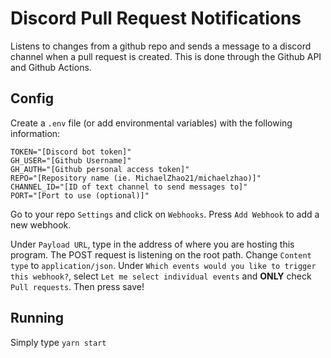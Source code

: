# Discord Pull Request Notifications

Listens to changes from a github repo and sends a message to a discord channel when a pull request is created. This is done through the Github API and Github Actions.

## Config

Create a `.env` file (or add environmental variables) with the following information:

```.env
TOKEN="[Discord bot token]"
GH_USER="[Github Username]"
GH_AUTH="[Github personal access token]"
REPO="[Repository name (ie. MichaelZhao21/michaelzhao)]"
CHANNEL_ID="[ID of text channel to send messages to]"
PORT="[Port to use (optional)]"
```

Go to your repo `Settings` and click on `Webhooks`. Press `Add Webhook` to add a new webhook.

Under `Payload URL`, type in the address of where you are hosting this program. The POST request is listening on the root path. Change `Content type` to `application/json`. Under `Which events would you like to trigger this webhook?`, select `Let me select individual events` and **ONLY** check `Pull requests`. Then press save!

## Running

Simply type `yarn start`

